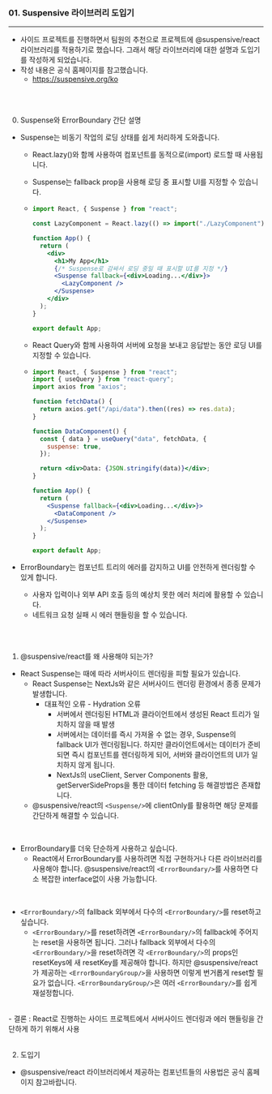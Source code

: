 ### 01. Suspensive 라이브러리 도입기

---

- 사이드 프로젝트를 진행하면서 팀원의 추천으로 프로젝트에 @suspensive/react 라이브러리를 적용하기로 했습니다. 그래서 해당 라이브러리에 대한 설명과 도입기를 작성하게 되었습니다.
- 작성 내용은 공식 홈페이지를 참고했습니다.
  - https://suspensive.org/ko

<br>
<br>

0. Suspense와 ErrorBoundary 간단 설명

- Suspense는 비동기 작업의 로딩 상태를 쉽게 처리하게 도와줍니다.

  - React.lazy()와 함께 사용하여 컴포넌트를 동적으로(import) 로드할 때 사용됩니다.
  - Suspense는 fallback prop을 사용해 로딩 중 표시할 UI를 지정할 수 있습니다.
  - ```jsx
    import React, { Suspense } from "react";

    const LazyComponent = React.lazy(() => import("./LazyComponent"));

    function App() {
      return (
        <div>
          <h1>My App</h1>
          {/* Suspense로 감싸서 로딩 중일 때 표시할 UI를 지정 */}
          <Suspense fallback={<div>Loading...</div>}>
            <LazyComponent />
          </Suspense>
        </div>
      );
    }

    export default App;
    ```

  - React Query와 함께 사용하여 서버에 요청을 보내고 응답받는 동안 로딩 UI를 지정할 수 있습니다.
  - ```jsx
    import React, { Suspense } from "react";
    import { useQuery } from "react-query";
    import axios from "axios";

    function fetchData() {
      return axios.get("/api/data").then((res) => res.data);
    }

    function DataComponent() {
      const { data } = useQuery("data", fetchData, {
        suspense: true,
      });

      return <div>Data: {JSON.stringify(data)}</div>;
    }

    function App() {
      return (
        <Suspense fallback={<div>Loading...</div>}>
          <DataComponent />
        </Suspense>
      );
    }

    export default App;
    ```

- ErrorBoundary는 컴포넌트 트리의 에러를 감지하고 UI를 안전하게 렌더링할 수 있게 합니다.
  - 사용자 입력이나 외부 API 호출 등의 예상치 못한 에러 처리에 활용할 수 있습니다.
  - 네트워크 요청 실패 시 에러 핸들링을 할 수 있습니다.

<br>
<br>

1. @suspensive/react를 왜 사용해야 되는가?

- React Suspense는 때에 따라 서버사이드 렌더링을 피할 필요가 있습니다.
  - React Suspense는 NextJs와 같은 서버사이드 렌더링 환경에서 종종 문제가 발생합니다.
    - 대표적인 오류 - Hydration 오류
      - 서버에서 렌더링된 HTML과 클라이언트에서 생성된 React 트리가 일치하지 않을 때 발생
      - 서버에서는 데이터를 즉시 가져올 수 없는 경우, Suspense의 fallback UI가 렌더링됩니다. 하지만 클라이언트에서는 데이터가 준비되면 즉시 컴포넌트를 렌더링하게 되어, 서버와 클라이언트의 UI가 일치하지 않게 됩니다.
      - NextJs의 useClient, Server Components 활용, getServerSideProps을 통한 데이터 fetching 등 해결방법은 존재합니다.
  - @suspensive/react의 `<Suspense/>`에 clientOnly를 활용하면 해당 문제를 간단하게 해결할 수 있습니다.

<br>

- ErrorBoundary를 더욱 단순하게 사용하고 싶습니다.
  - React에서 ErrorBoundary를 사용하려면 직접 구현하거나 다른 라이브러리를 사용해야 합니다. @suspensive/react의 `<ErrorBoundary/>`를 사용하면 다소 복잡한 interface없이 사용 가능합니다.

<br>

- `<ErrorBoundary/>`의 fallback 외부에서 다수의 `<ErrorBoundary/>`를 reset하고 싶습니다.
  - `<ErrorBoundary/>`를 reset하려면 `<ErrorBoundary/>`의 fallback에 주어지는 reset을 사용하면 됩니다. 그러나 fallback 외부에서 다수의 `<ErrorBoundary/>`을 reset하려면 각 `<ErrorBoundary/>`의 props인 resetKeys에 새 resetKey를 제공해야 합니다. 하지만 @suspensive/react가 제공하는 `<ErrorBoundaryGroup/>`을 사용하면 이렇게 번거롭게 reset할 필요가 없습니다. `<ErrorBoundaryGroup/>`은 여러 `<ErrorBoundary/>`를 쉽게 재설정합니다.

<br>
- 결론 : React로 진행하는 사이드 프로젝트에서 서버사이드 렌더링과 에러 핸들링을 간단하게 하기 위해서 사용

<br>
<br>

2. 도입기

- @suspensive/react 라이브러리에서 제공하는 컴포넌트들의 사용법은 공식 홈페이지 참고바랍니다.
